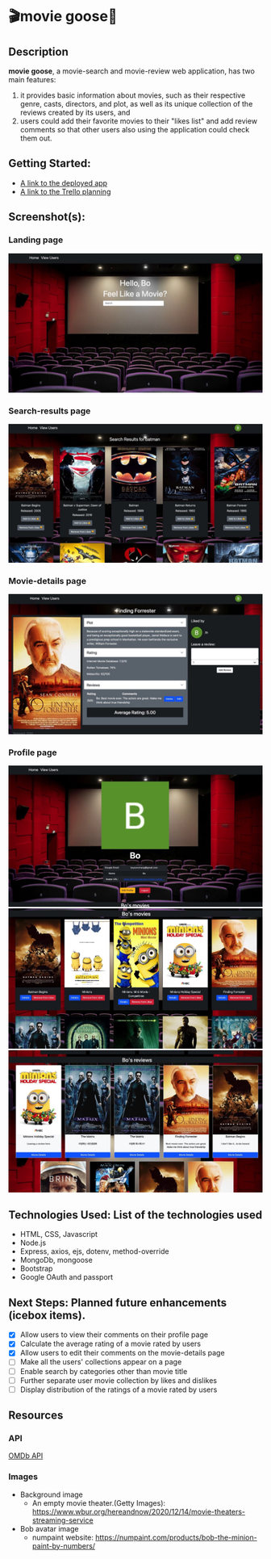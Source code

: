 # 🎬movie goose🐥

## Description

**movie goose**, a movie-search and movie-review web application, has two main features: 
1) it provides basic information about movies, such as their respective genre, casts, directors, and plot, as well as its unique collection of the reviews created by its users, and
2) users could add their favorite movies to their "likes list" and add review comments so that other users also using the application could check them out. 


## Getting Started: 
- [A link to the deployed app](https://movie-goose.herokuapp.com)
- [A link to the Trello planning](https://trello.com/b/dnfntKkm/unit2-project)

## Screenshot(s): 

### Landing page
![](/images/landing_page.jpeg)

### Search-results page
![](/images/search_results.jpeg)

### Movie-details page
![](/images/movie_details.jpeg)

### Profile page
![](/images/profile0.jpeg)
![](/images/profile1.jpeg)
![](/images/profile2.jpeg)


## Technologies Used: List of the technologies used
- HTML, CSS, Javascript
- Node.js
- Express, axios, ejs, dotenv, method-override
- MongoDb, mongoose
- Bootstrap
- Google OAuth and passport 


## Next Steps: Planned future enhancements (icebox items).
- [X] Allow users to view their comments on their profile page
- [X] Calculate the average rating of a movie rated by users
- [X] Allow users to edit their comments on the movie-details page
- [ ] Make all the users' collections appear on a page
- [ ] Enable search by categories other than movie title
- [ ] Further separate user movie collection by likes and dislikes
- [ ] Display distribution of the ratings of a movie rated by users

## Resources
### API

[OMDb API](https://www.omdbapi.com/)

### Images
- Background image
  - An empty movie theater.(Getty Images): https://www.wbur.org/hereandnow/2020/12/14/movie-theaters-streaming-service 
- Bob avatar image
  - numpaint website: https://numpaint.com/products/bob-the-minion-paint-by-numbers/
